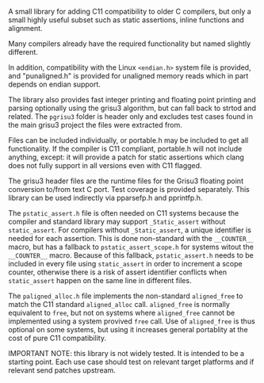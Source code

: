 A small library for adding C11 compatibility to older C compilers, but
only a small highly useful subset such as static assertions, inline
functions and alignment.

Many compilers already have the required functionality but named
slightly different.

In addition, compatibility with the Linux `<endian.h>` system file is
provided, and "punaligned.h" is provided for unaligned memory reads
which in part depends on endian support.

The library also provides fast integer printing and floating point
printing and parsing optionally using the grisu3 algorithm, but can fall
back to strtod and related. The `pgrisu3` folder is header only and
excludes test cases found in the main grisu3 project the files were
extracted from.

Files can be included individually, or portable.h may be included to get
all functionality. If the compiler is C11 compliant, portable.h will not
include anything, except: it will provide a patch for static assertions
which clang does not fully support in all versions even with C11 flagged.

The grisu3 header files are the runtime files for the Grisu3 floating
point conversion to/from text C port. Test coverage is provided separately.
This library can be used indirectly via pparsefp.h and pprintfp.h.

The `pstatic_assert.h` file is often needed on C11 systems because the
compiler and standard library  may support `_Static_assert` without
`static_assert`. For compilers without `_Static_assert`, a unique
identifier is needed for each assertion. This is done non-standard with
the `__COUNTER__` macro, but has a fallback to `pstatic_assert_scope.h`
for systems witout the `__COUNTER__` macro. Because of this fallback,
`pstatic_assert.h` needs to be included in every file using
`static_assert` in order to increment a scope counter, otherwise there
is a risk of assert identifier conflicts when `static_assert` happen on
the same line in different files.

The `paligned_alloc.h` file implements the non-standard `aligned_free`
to match the C11 standard `aligned_alloc` call. `aligned_free`  is
normally equivalent to `free`, but not on systems where `aligned_free`
cannot be implemented using a system provived `free` call. Use of
`aligned_free` is thus optional on some systems, but using it increases
general portablity at the cost of pure C11 compatibility.

IMPORTANT NOTE: this library is not widely tested. It is intended to be
a starting point. Each use case should test on relevant target platforms
and if relevant send patches upstream.

